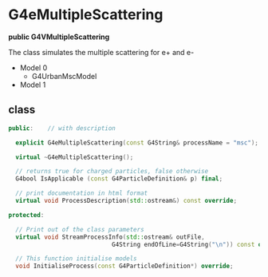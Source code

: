 <!-- G4eMultipleScattering.md --- 
;; 
;; Description: 
;; Author: Hongyi Wu(吴鸿毅)
;; Email: wuhongyi@qq.com 
;; Created: 日 7月 15 06:51:15 2018 (+0800)
;; Last-Updated: 日 7月 15 06:54:25 2018 (+0800)
;;           By: Hongyi Wu(吴鸿毅)
;;     Update #: 1
;; URL: http://wuhongyi.cn -->

# G4eMultipleScattering

**public G4VMultipleScattering**

The class simulates the multiple scattering for e+ and e-

- Model 0
	- G4UrbanMscModel
- Model 1

## class

```cpp
public:    // with description

  explicit G4eMultipleScattering(const G4String& processName = "msc");

  virtual ~G4eMultipleScattering();

  // returns true for charged particles, false otherwise
  G4bool IsApplicable (const G4ParticleDefinition& p) final;

  // print documentation in html format
  virtual void ProcessDescription(std::ostream&) const override;

protected:

  // Print out of the class parameters
  virtual void StreamProcessInfo(std::ostream& outFile,
                             G4String endOfLine=G4String("\n")) const override;

  // This function initialise models
  void InitialiseProcess(const G4ParticleDefinition*) override;
```

<!-- G4eMultipleScattering.md ends here -->
